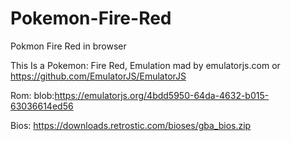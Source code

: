 # Pokemon-Fire-Red
Pokmon Fire Red in browser


This Is a Pokemon: Fire Red, Emulation mad by emulatorjs.com or https://github.com/EmulatorJS/EmulatorJS


Rom: blob:https://emulatorjs.org/4bdd5950-64da-4632-b015-63036614ed56

Bios: https://downloads.retrostic.com/bioses/gba_bios.zip
